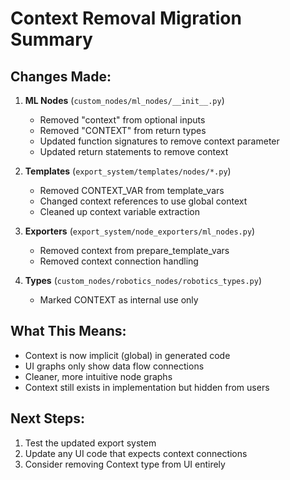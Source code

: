 # Context Removal Migration Summary

## Changes Made:

1. **ML Nodes** (`custom_nodes/ml_nodes/__init__.py`)
   - Removed "context" from optional inputs
   - Removed "CONTEXT" from return types
   - Updated function signatures to remove context parameter
   - Updated return statements to remove context

2. **Templates** (`export_system/templates/nodes/*.py`)
   - Removed CONTEXT_VAR from template_vars
   - Changed context references to use global context
   - Cleaned up context variable extraction

3. **Exporters** (`export_system/node_exporters/ml_nodes.py`)
   - Removed context from prepare_template_vars
   - Removed context connection handling

4. **Types** (`custom_nodes/robotics_nodes/robotics_types.py`)
   - Marked CONTEXT as internal use only

## What This Means:

- Context is now implicit (global) in generated code
- UI graphs only show data flow connections
- Cleaner, more intuitive node graphs
- Context still exists in implementation but hidden from users

## Next Steps:

1. Test the updated export system
2. Update any UI code that expects context connections
3. Consider removing Context type from UI entirely

